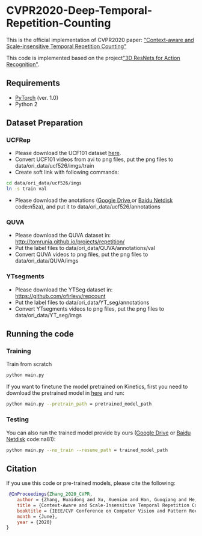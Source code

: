 # CVPR2020-Deep-Temporal-Repetition-Counting
This is the official implementation of CVPR2020 paper: ["Context-aware and Scale-insensitive Temporal Repetition Counting"](https://openaccess.thecvf.com/content_CVPR_2020/html/Zhang_Context-Aware_and_Scale-Insensitive_Temporal_Repetition_Counting_CVPR_2020_paper.html)

This code is implemented based on the project["3D ResNets for Action Recognition"](https://github.com/kenshohara/3D-ResNets-PyTorch). 

## Requirements

* [PyTorch](http://pytorch.org/) (ver. 1.0)
* Python 2

## Dataset Preparation

### UCFRep
* Please download the UCF101 dataset [here](http://crcv.ucf.edu/data/UCF101.php).
 * Convert UCF101 videos from avi to png files, put the png files to data/ori_data/ucf526/imgs/train
 * Create soft link with following commands:
```bash
cd data/ori_data/ucf526/imgs
ln -s train val
```
* Please download the anotations ([Google Drive](https://drive.google.com/file/d/1c0v51oP44lY_PhpJp8KYAwDaQmxj2zcs/view?usp=sharing),or [Baidu Netdisk](https://pan.baidu.com/s/1nHQZ8P-JZPTo4IRlcOBoHA) code:n5za), and put it to data/ori_data/ucf526/annotations

### QUVA
* Please download the QUVA dataset in: http://tomrunia.github.io/projects/repetition/
 * Put the label files to data/ori_data/QUVA/annotations/val
 * Convert QUVA videos to png files, put the png files to data/ori_data/QUVA/imgs
 
### YTsegments
* Please download the YTSeg dataset in: https://github.com/ofirlevy/repcount 
 * Put the label files to data/ori_data/YT_seg/annotations
 * Convert YTsegments videos to png files, put the png files to data/ori_data/YT_seg/imgs

## Running the code
### Training
Train from scratch
```bash
python main.py
```
If you want to finetune the model pretrained on Kinetics, first you need to download the pretrained model in [here](https://github.com/kenshohara/3D-ResNets-PyTorch) and run:
```bash
python main.py --pretrain_path = pretrained_model_path
```

### Testing
You can also run the trained model provide by ours ([Google Drive](https://drive.google.com/drive/folders/1EM_G1yYBIB35sfOdgBsJwh6fTioAE_uX) or [Baidu Netdisk](https://pan.baidu.com/s/1iqwsVZDeBBdxBq3iWhPBNA) code:na81):
```bash
python main.py --no_train --resume_path = trained_model_path
```

## Citation
If you use this code or pre-trained models, please cite the following:

```bibtex
 @InProceedings{Zhang_2020_CVPR,
    author = {Zhang, Huaidong and Xu, Xuemiao and Han, Guoqiang and He, Shengfeng},
    title = {Context-Aware and Scale-Insensitive Temporal Repetition Counting},
    booktitle = {IEEE/CVF Conference on Computer Vision and Pattern Recognition (CVPR)},
    month = {June},
    year = {2020}
} 
```



